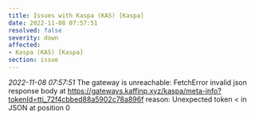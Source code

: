 ```yaml
---
title: Issues with Kaspa (KAS) [Kaspa]
date: 2022-11-08 07:57:51
resolved: false
severity: down
affected:
- Kaspa (KAS) [Kaspa]
section: issue
---
```


*2022-11-08 07:57:51* The gateway is unreachable: FetchError invalid json response body at https://gateways.kaffinp.xyz/kaspa/meta-info?tokenId=tti_72f4cbbed88a5902c78a896f reason: Unexpected token < in JSON at position 0